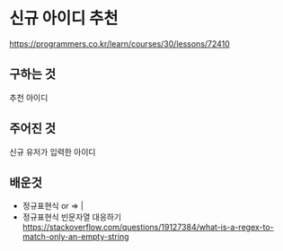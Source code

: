 # 신규 아이디 추천
https://programmers.co.kr/learn/courses/30/lessons/72410
## 구하는 것
추천 아이디
## 주어진 것
신규 유저가 입력한 아이디
## 배운것
- 정규표현식 or => |
- 정규표현식 빈문자열 대응하기 https://stackoverflow.com/questions/19127384/what-is-a-regex-to-match-only-an-empty-string